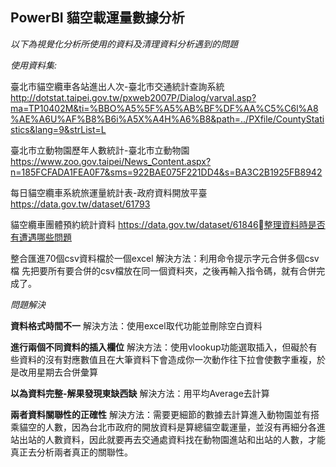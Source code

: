 ## PowerBI 貓空載運量數據分析

*以下為視覺化分析所使用的資料及清理資料分析遇到的問題*

*使用資料集:*

  臺北市貓空纜車各站進出人次-臺北市交通統計查詢系統
  http://dotstat.taipei.gov.tw/pxweb2007P/Dialog/varval.asp?ma=TP10402M&ti=%BBO%A5%5F%A5%AB%BF%DF%AA%C5%C6l%A8%AE%A6U%AF%B8%B6i%A5X%A4H%A6%B8&path=../PXfile/CountyStatistics&lang=9&strList=L

  臺北市立動物園歷年人數統計-臺北市立動物園
  https://www.zoo.gov.taipei/News_Content.aspx?n=185FCFADA1FEA0F7&sms=922BAE075F221DD4&s=BA3C2B1925FB8942

  每日貓空纜車系統旅運量統計表-政府資料開放平臺
  https://data.gov.tw/dataset/61793

   貓空纜車團體預約統計資料
  https://data.gov.tw/dataset/61846整理資料時是否有遭遇哪些問題

  整合匯進70個csv資料檔於一個excel
  解決方法：利用命令提示字元合併多個csv檔
  先把要所有要合併的csv檔放在同一個資料夾，之後再輸入指令碼，就有合併完成了。


*問題解決*

  **資料格式時間不一**
  解決方法：使用excel取代功能並刪除空白資料

  **進行兩個不同資料的插入欄位**
  解決方法：使用vlookup功能選取插入，但礙於有些資料的沒有對應數值且在大筆資料下會造成你一次動作往下拉會使數字重複，於是改用星期去合併彙算

  **以為資料完整-解果發現東缺西缺**
  解決方法：用平均Average去計算

  **兩者資料關聯性的正確性**
  解決方法：需要更細節的數據去計算進入動物園並有搭乘貓空的人數，因為台北市政府的開放資料是算總貓空載運量，並沒有再細分各進站出站的人數資料，因此就要再去交通處資料找在動物園進站和出站的人數，才能真正去分析兩者真正的關聯性。
